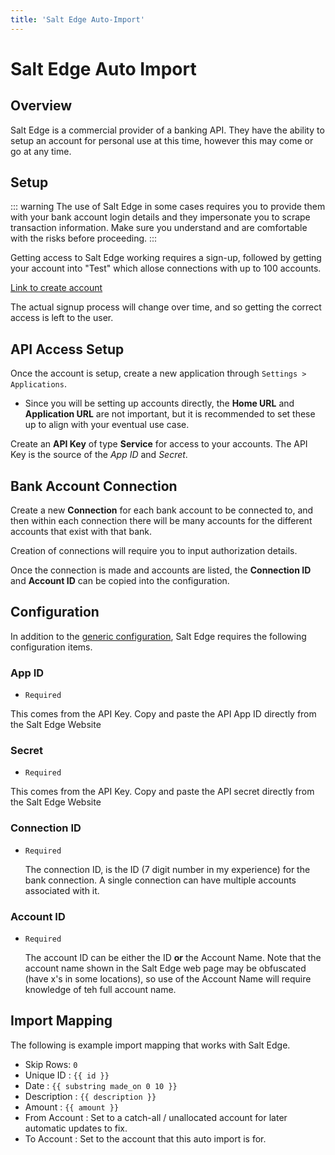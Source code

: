 ```yaml
---
title: 'Salt Edge Auto-Import'
---
```


# Salt Edge Auto Import

## Overview

Salt Edge is a commercial provider of a banking API. They have the ability to setup an account for personal use at this time, however this may come or go at any time.

## Setup

::: warning
The use of Salt Edge in some cases requires you to provide them with your bank account login details and they impersonate you to scrape transaction information. Make sure you understand and are comfortable with the risks before proceeding.
:::

Getting access to Salt Edge working requires a sign-up, followed by getting your account into "Test" which allose connections with up to 100 accounts.

[Link to create account](https://www.saltedge.com/client_users/sign_up)

The actual signup process will change over time, and so getting the correct access is left to the user.

## API Access Setup

Once the account is setup, create a new application through `Settings > Applications`.

- Since you will be setting up accounts directly, the **Home URL** and **Application URL** are not important, but it is recommended to set these up to align with your eventual use case.

Create an **API Key** of type **Service** for access to your accounts. The API Key is the source of the _App ID_ and _Secret_.

## Bank Account Connection

Create a new **Connection** for each bank account to be connected to, and then within each connection there will be many accounts for the different accounts that exist with that bank.

Creation of connections will require you to input authorization details.

Once the connection is made and accounts are listed, the **Connection ID** and **Account ID** can be copied into the configuration.

## Configuration

In addition to the [generic configuration](/advanced/automatic-import.md#common-configuration), Salt Edge requires the following configuration items.

### App ID

- `Required`

This comes from the API Key. Copy and paste the API App ID directly from the Salt Edge Website

### Secret

- `Required`

This comes from the API Key. Copy and paste the API secret directly from the Salt Edge Website

### Connection ID

- `Required`

  The connection ID, is the ID (7 digit number in my experience) for the bank connection. A single connection can have multiple accounts associated with it.

### Account ID

- `Required`

  The account ID can be either the ID **or** the Account Name. Note that the account name shown in the Salt Edge web page may be obfuscated (have x's in some locations), so use of the Account Name will require knowledge of teh full account name.

## Import Mapping

The following is example import mapping that works with Salt Edge.

- Skip Rows: `0`
- Unique ID : <span v-pre>`{{ id }}`</span>
- Date : <span v-pre>`{{ substring made_on 0 10 }}`</span>
- Description : <span v-pre>`{{ description }}`</span>
- Amount : <span v-pre>`{{ amount }}`</span>
- From Account : Set to a catch-all / unallocated account for later automatic updates to fix.
- To Account : Set to the account that this auto import is for.
